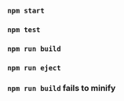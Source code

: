 
### `npm start`

### `npm test`

### `npm run build`

### `npm run eject`

### `npm run build` fails to minify

